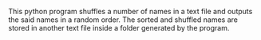 This python program shuffles a number of names in a text file and outputs the said names in a random order.
The sorted and shuffled names are stored in another text file inside a folder generated by the program.
